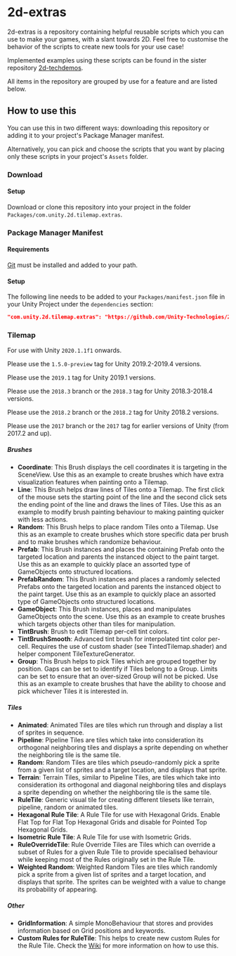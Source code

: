 # 2d-extras

2d-extras is a repository containing helpful reusable scripts which you can use to make your games, with a slant towards 2D. Feel free to customise the behavior of the scripts to create new tools for your use case! 

Implemented examples using these scripts can be found in the sister repository [2d-techdemos](https://github.com/Unity-Technologies/2d-techdemos "2d-techdemos: Examples for 2d features").

All items in the repository are grouped by use for a feature and are listed below.

## How to use this

You can use this in two different ways: downloading this repository or adding it to your project's Package Manager manifest.

Alternatively, you can pick and choose the scripts that you want by placing only these scripts in your project's `Assets` folder.

### Download

#### Setup
Download or clone this repository into your project in the folder `Packages/com.unity.2d.tilemap.extras`.

### Package Manager Manifest

#### Requirements
[Git](https://git-scm.com/) must be installed and added to your path.

#### Setup
The following line needs to be added to your `Packages/manifest.json` file in your Unity Project under the `dependencies` section:

```json
"com.unity.2d.tilemap.extras": "https://github.com/Unity-Technologies/2d-extras.git#master"
```

### Tilemap

For use with Unity `2020.1.1f1` onwards. 

Please use the `1.5.0-preview` tag for Unity 2019.2-2019.4 versions.

Please use the `2019.1` tag for Unity 2019.1 versions. 

Please use the `2018.3` branch or the `2018.3` tag for Unity 2018.3-2018.4 versions. 

Please use the `2018.2` branch or the `2018.2` tag for Unity 2018.2 versions. 

Please use the `2017` branch or the `2017` tag for earlier versions of Unity (from 2017.2 and up).

##### Brushes

- **Coordinate**: This Brush displays the cell coordinates it is targeting in the SceneView. Use this as an example to create brushes which have extra visualization features when painting onto a Tilemap.
- **Line**: This Brush helps draw lines of Tiles onto a Tilemap. The first click of the mouse sets the starting point of the line and the second click sets the ending point of the line and draws the lines of Tiles. Use this as an example to modify brush painting behaviour to making painting quicker with less actions.
- **Random**: This Brush helps to place random Tiles onto a Tilemap. Use this as an example to create brushes which store specific data per brush and to make brushes which randomize behaviour.
- **Prefab**: This Brush instances and places the containing Prefab onto the targeted location and parents the instanced object to the paint target. Use this as an example to quickly place an assorted type of GameObjects onto structured locations.
- **PrefabRandom**: This Brush instances and places a randomly selected Prefabs onto the targeted location and parents the instanced object to the paint target. Use this as an example to quickly place an assorted type of GameObjects onto structured locations.
- **GameObject**: This Brush instances, places and manipulates GameObjects onto the scene. Use this as an example to create brushes which targets objects other than tiles for manipulation.
- **TintBrush**: Brush to edit Tilemap per-cell tint colors.
- **TintBrushSmooth**: Advanced tint brush for interpolated tint color per-cell. Requires the use of custom shader (see TintedTilemap.shader) and helper component TileTextureGenerator.
- **Group**: This Brush helps to pick Tiles which are grouped together by position. Gaps can be set to identify if Tiles belong to a Group. Limits can be set to ensure that an over-sized Group will not be picked. Use this as an example to create brushes that have the ability to choose and pick whichever Tiles it is interested in. 

##### Tiles

- **Animated**: Animated Tiles are tiles which run through and display a list of sprites in sequence.
- **Pipeline**: Pipeline Tiles are tiles which take into consideration its orthogonal neighboring tiles and displays a sprite depending on whether the neighboring tile is the same tile.
- **Random**: Random Tiles are tiles which pseudo-randomly pick a sprite from a given list of sprites and a target location, and displays that sprite.
- **Terrain**: Terrain Tiles, similar to Pipeline Tiles, are tiles which take into consideration its orthogonal and diagonal neighboring tiles and displays a sprite depending on whether the neighboring tile is the same tile.
- **RuleTile**: Generic visual tile for creating different tilesets like terrain, pipeline, random or animated tiles.
- **Hexagonal Rule Tile**: A Rule Tile for use with Hexagonal Grids. Enable Flat Top for Flat Top Hexagonal Grids and disable for Pointed Top Hexagonal Grids.
- **Isometric Rule Tile**: A Rule Tile for use with Isometric Grids.
- **RuleOverrideTile**: Rule Override Tiles are Tiles which can override a subset of Rules for a given Rule Tile to provide specialised behaviour while keeping most of the Rules originally set in the Rule Tile.
- **Weighted Random**: Weighted Random Tiles are tiles which randomly pick a sprite from a given list of sprites and a target location, and displays that sprite. The sprites can be weighted with a value to change its probability of appearing.

##### Other

- **GridInformation**: A simple MonoBehaviour that stores and provides information based on Grid positions and keywords.
- **Custom Rules for RuleTile**: This helps to create new custom Rules for the Rule Tile. Check the [Wiki](https://github.com/Unity-Technologies/2d-extras/wiki) for more information on how to use this.
